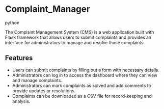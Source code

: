 # Complaint_Manager
python

The Complaint Management System (CMS) is a web application built with Flask framework that allows users to submit complaints and provides an interface for administrators to manage and resolve those complaints.

## Features

- Users can submit complaints by filling out a form with necessary details.
- Administrators can log in to access the dashboard where they can view and manage complaints.
- Administrators can mark complaints as solved and add comments to provide updates or resolutions.
- Complaints can be downloaded as a CSV file for record-keeping and analysis.

